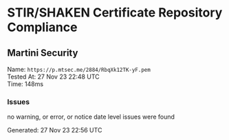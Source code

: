 # STIR/SHAKEN Certificate Repository Compliance

## Martini Security

Name: `https://p.mtsec.me/2884/RbqXk12TK-yF.pem`\
Tested At: 27 Nov 23 22:48 UTC\
Time: 148ms

### Issues

no warning, or error, or notice date level issues were found

Generated: 27 Nov 23 22:56 UTC
